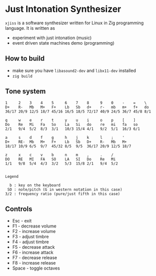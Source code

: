 # Just Intonation Synthesizer

`xjiss` is a software synthesizer written for Linux in Zig programming language.
It is written as

* experiment with just intonation (music)
* event driven state machines demo (programming)

## How to build

* make sure you have `libasound2-dev` and `libx11-dev` installed
* `zig build`

## Tone system

```
1     2    3    4    5     6    7    8     9    0    -    =    \
D+    R-   Mb   M+   F+    Lb   Sb   d+    r-   mb   m+   f+   do
36/17 20/9 12/5 18/7 45/16 16/5 18/5 72/17 40/9 24/5 36/7 45/8 8/1

q     w    e    r    t     y    u    i     o    p    [    ]
Do    Re   Mi   Fa   So    La   Si   do    re   mi   fa   so
2/1   9/4  5/2  8/3  3/1   10/3 15/4 4/1   9/2  5/1  16/3 6/1

a     s    d    f    g     h    j    k     l    ;    '
D+    RE-  Mb   M+   F+    Lb   Sb   D+    R-   Mb   M+
18/17 10/9 6/5  9/7  45/32 8/5  9/5  36/17 20/9 12/5 18/7

z     x    c    v    b     n    m    ,     .    /
DO    RE   MI   FA   SO    LA   SI   Do    Re   Mi
1/1   9/8  5/4  4/3  3/2   5/3  15/8 2/1   9/4  5/2


Legend

  b : key on the keyboard
 SO : note/pitch (G in western notation in this case)
3/2 : frequency ratio (pure/just fifth in this case)
```

## Controls

* Esc - exit
* F1 - decrease volume
* F2 - increase volume
* F3 - adjust timbre
* F4 - adjust timbre
* F5 - decrease attack
* F6 - increase attack
* F7 - decrease release
* F8 - increase release
* Space - toggle octaves
